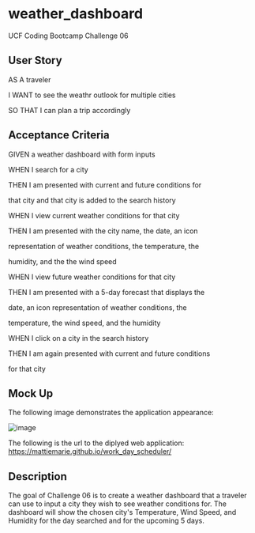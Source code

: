 # weather_dashboard
UCF Coding Bootcamp Challenge 06

## User Story

AS A traveler

I WANT to see the weathr outlook for multiple cities

SO THAT I can plan a trip accordingly

## Acceptance Criteria

GIVEN a weather dashboard with form inputs

WHEN I search for a city

THEN I am presented with current and future conditions for

that city and that city is added to the search history

WHEN I view current weather conditions for that city

THEN I am presented with the city name, the date, an icon 

representation of weather conditions, the temperature, the

humidity, and the the wind speed

WHEN I view future weather conditions for that city

THEN I am presented with a 5-day forecast that displays the

date, an icon representation of weather conditions, the

temperature, the wind speed, and the humidity

WHEN I click on a city in the search history

THEN I am again presented with current and future conditions

for that city

## Mock Up

The following image demonstrates the application appearance:





![image](https://user-images.githubusercontent.com/111001779/199599555-28b839ba-f222-42bc-b6d8-716ccd58ab5f.png)





The following is the url to the diplyed web application: https://mattiemarie.github.io/work_day_scheduler/


## Description

The goal of Challenge 06 is to create a weather dashboard that a traveler can use to input a city they wish to see weather conditions for. The dashboard will show the chosen city's Temperature, Wind Speed, and Humidity for the day searched and for the upcoming 5 days.
